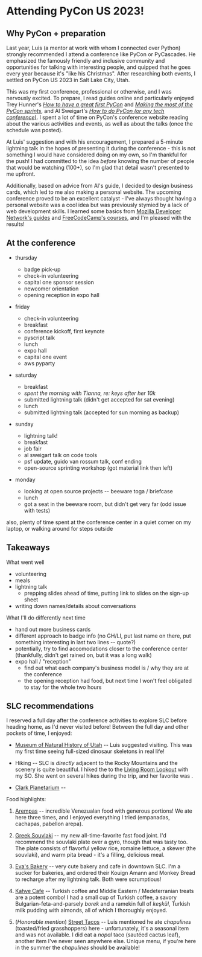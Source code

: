 # Attending PyCon US 2023!

## Why PyCon + preparation

Last year, Luis (a mentor at work with whom I connected over Python) strongly recommended I attend a conference like PyCon or PyCascades.  He emphasized the famously friendly and inclusive community and opportunities for talking with interesting people, and quipped that he goes every year because it's "like his Christmas".  After researching both events, I settled on PyCon US 2023 in Salt Lake City, Utah.

This was my first conference, professional or otherwise, and I was nervously excited.  To prepare, I read guides online and particularly enjoyed Trey Hunner's [*How to have a great first PyCon*](https://treyhunner.com/2018/04/how-to-make-the-most-of-your-first-pycon/) and [*Making the most of the PyCon sprints*](https://treyhunner.com/2019/04/making-the-most-of-the-pycon-sprints/), and Al Sweigart's [*How to do PyCon (or any tech conference)*](https://automatetheboringstuff.com/how-to-do-pycon.html).  I spent a lot of time on PyCon's conference website reading about the various activities and events, as well as about the talks (once the schedule was posted).

At Luis' suggestion and with his encouragement, I prepared a 5-minute lightning talk in the hopes of presenting it during the conference - this is not something I would have considered doing on my own, so I'm thankful for the push!  I had committed to the idea *before* knowing the number of people that would be watching (100+), so I'm glad that detail wasn't presented to me upfront.  

Additionally, based on advice from Al's guide, I decided to design business cards, which led to me also making a personal website.  The upcoming conference proved to be an excellent catalyst - I've always thought having a personal website was a cool idea but was previously stymied by a lack of web development skills.  I learned some basics from [Mozilla Developer Network's guides](https://developer.mozilla.org/en-US/docs/Learn) and [FreeCodeCamp's courses](https://www.freecodecamp.org/), and I'm pleased with the results!


## At the conference

- thursday
    - badge pick-up
    - check-in volunteering
    - capital one sponsor session
    - newcomer orientation
    - opening reception in expo hall

- friday
    - check-in volunteering
    - breakfast
    - conference kickoff, first keynote
    - pyscript talk
    - lunch
    - expo hall
    - capital one event
    - aws pyparty

- saturday
    - breakfast
    - *spent the morning with Tianna, re: keys after her 10k*
    - submitted lightning talk (didn't get accepted for sat evening)
    - lunch
    - submitted lightning talk (accepted for sun morning as backup)

- sunday
    - lightning talk!
    - breakfast
    - job fair
    - al sweigart talk on code tools
    - psf update, guido van rossum talk, conf ending
    - open-source sprinting workshop (got material link then left)

- monday
    - looking at open source projects -- beeware toga / briefcase
    - lunch
    - got a seat in the beeware room, but didn't get very far (odd issue with tests)

also, plenty of time spent at the conference center in a quiet corner on my laptop, or walking around for steps outside


## Takeaways

What went well
- volunteering
- meals
- lightning talk
    - prepping slides ahead of time, putting link to slides on the sign-up sheet
- writing down names/details about conversations

What I'll do differently next time
- hand out more business cards
- different approach to badge info (no GH/LI, put last name on there, put something interesting in last two lines -- quote?)
- potentially, try to find accomodations closer to the conference center (thankfully, didn't get rained on, but it was a long walk)
- expo hall / "reception"
    - find out what each company's business model is / why they are at the conference
    - the opening reception had food, but next time I won't feel obligated to stay for the whole two hours


## SLC recommendations

I reserved a full day after the conference activities to explore SLC before heading home, as I'd never visited before!  Between the full day and other pockets of time, I enjoyed:

- [Museum of Natural History of Utah](https://nhmu.utah.edu/) -- Luis suggested visiting.  This was my first time seeing full-sized dinosaur skeletons in real life!

- Hiking -- SLC is *directly* adjacent to the Rocky Mountains and the scenery is quite beautiful.  I hiked the to the [Living Room Lookout](https://www.alltrails.com/trail/us/utah/the-living-room-lookout-trail) with my SO.  She went on several hikes during the trip, and her favorite was []().

- [Clark Planetarium](https://slco.org/clark-planetarium/) -- 

Food highlights:

1. [Arempas](https://www.arempas.com/) -- incredible Venezualan food with generous portions!  We ate here three times, and I enjoyed everything I tried (empanadas, cachapas, pabellon arepa).

2. [Greek Souvlaki](https://www.greeksouvlaki.com/) -- my new all-time-favorite fast food joint.  I'd recommend the souvlaki plate over a gyro, though that was tasty too.  The plate consists of flavorful yellow rice, romaine lettuce, a skewer (the souvlaki), and warm pita bread - it's a filling, delicious meal.

3. [Eva's Bakery](https://www.evasbakeryslc.com/) -- very cute bakery and cafe in downtown SLC.  I'm a sucker for bakeries, and ordered their Kouign Amann and Monkey Bread to recharge after my lightning talk.  Both were scrumptious!

4. [Kahve Cafe](https://www.kahvecafeslc.com/) -- Turkish coffee and Middle Eastern / Medeterranian treats are a potent combo!  I had a small cup of Turkish coffee, a savory Bulgarian-feta-and-parsely *borek* and a ramekin full of *keşkül*, Turkish milk pudding with almonds, all of which I thoroughly enjoyed.

5. (*Honorable mention*) [Street Tacos](https://streettacosut.com/) -- Luis mentioned he ate *chapulines* (toasted/fried grasshoppers) here - unfortunately, it's a seasonal item and was not available.  I did eat a *nopal* taco (sautéed cactus leaf), another item I've never seen anywhere else.  Unique menu, if you're here in the summer the *chapulines* should be available!